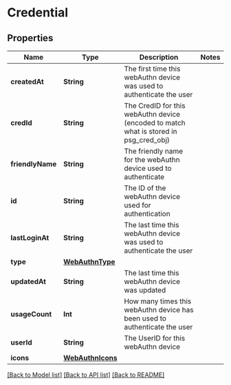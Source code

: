 # Credential

## Properties
Name | Type | Description | Notes
------------ | ------------- | ------------- | -------------
**createdAt** | **String** | The first time this webAuthn device was used to authenticate the user | 
**credId** | **String** | The CredID for this webAuthn device (encoded to match what is stored in psg_cred_obj) | 
**friendlyName** | **String** | The friendly name for the webAuthn device used to authenticate | 
**id** | **String** | The ID of the webAuthn device used for authentication | 
**lastLoginAt** | **String** | The last time this webAuthn device was used to authenticate the user | 
**type** | [**WebAuthnType**](WebAuthnType.md) |  | 
**updatedAt** | **String** | The last time this webAuthn device was updated | 
**usageCount** | **Int** | How many times this webAuthn device has been used to authenticate the user | 
**userId** | **String** | The UserID for this webAuthn device | 
**icons** | [**WebAuthnIcons**](WebAuthnIcons.md) |  | 

[[Back to Model list]](../README.md#documentation-for-models) [[Back to API list]](../README.md#documentation-for-api-endpoints) [[Back to README]](../README.md)


